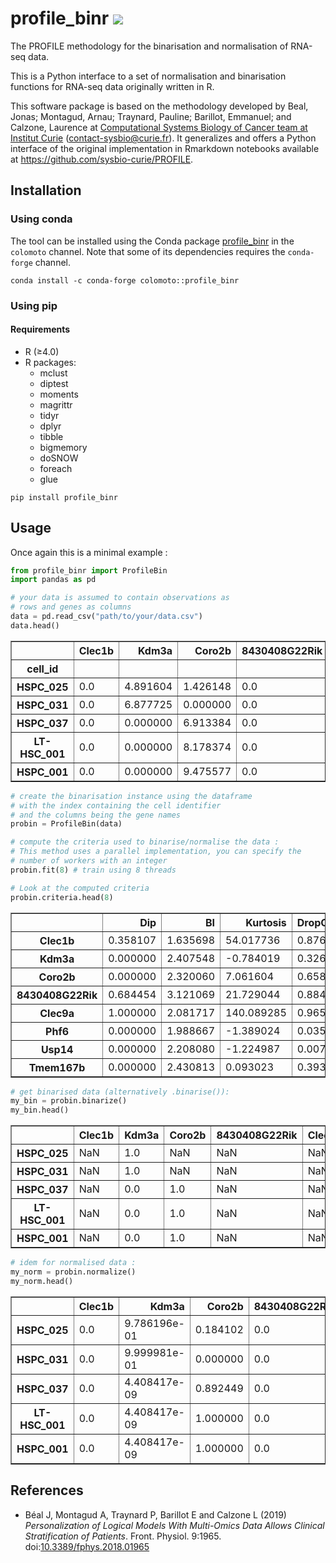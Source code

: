 # profile_binr ![](https://enktyy605xyf6r8.m.pipedream.net)

The PROFILE methodology for the binarisation and normalisation of RNA-seq data.

This is a Python interface to a set of normalisation and binarisation functions for
RNA-seq data originally written in R.

This software package is based on the methodology developed by Beal, Jonas; Montagud, Arnau;
Traynard, Pauline; Barillot, Emmanuel; and Calzone, Laurence at [Computational Systems Biology of Cancer team at Institut Curie](https://sysbio.curie.fr/)
([contact-sysbio@curie.fr](mailto:contact-sysbio@curie.fr)).
It generalizes and offers a Python interface of the original implementation in Rmarkdown notebooks available at https://github.com/sysbio-curie/PROFILE.

## Installation

### Using conda

The tool can be installed using the Conda package [profile_binr](https://anaconda.org/colomoto/profile_binr) in the `colomoto` channel. Note that some of its dependencies requires the `conda-forge` channel.

```
conda install -c conda-forge colomoto::profile_binr
```

### Using pip

#### Requirements

* R (≥4.0)
* R packages:
    * mclust
    * diptest
    * moments
    * magrittr
    * tidyr
    * dplyr
    * tibble
    * bigmemory
    * doSNOW
    * foreach
    * glue


```
pip install profile_binr
```

## Usage

Once again this is a minimal example :
```python
from profile_binr import ProfileBin
import pandas as pd

# your data is assumed to contain observations as
# rows and genes as columns
data = pd.read_csv("path/to/your/data.csv")
data.head()
```
<table border="1" class="dataframe">
  <thead>
    <tr style="text-align: right;">
      <th></th>
      <th>Clec1b</th>
      <th>Kdm3a</th>
      <th>Coro2b</th>
      <th>8430408G22Rik</th>
      <th>Clec9a</th>
      <th>Phf6</th>
      <th>Usp14</th>
      <th>Tmem167b</th>
    </tr>
    <tr>
      <th>cell_id</th>
      <th></th>
      <th></th>
      <th></th>
      <th></th>
      <th></th>
      <th></th>
      <th></th>
      <th></th>
    </tr>
  </thead>
  <tbody>
    <tr>
      <th>HSPC_025</th>
      <td>0.0</td>
      <td>4.891604</td>
      <td>1.426148</td>
      <td>0.0</td>
      <td>0.0</td>
      <td>2.599758</td>
      <td>2.954035</td>
      <td>6.357369</td>
    </tr>
    <tr>
      <th>HSPC_031</th>
      <td>0.0</td>
      <td>6.877725</td>
      <td>0.000000</td>
      <td>0.0</td>
      <td>0.0</td>
      <td>2.423483</td>
      <td>1.804914</td>
      <td>0.000000</td>
    </tr>
    <tr>
      <th>HSPC_037</th>
      <td>0.0</td>
      <td>0.000000</td>
      <td>6.913384</td>
      <td>0.0</td>
      <td>0.0</td>
      <td>2.051659</td>
      <td>8.265465</td>
      <td>0.000000</td>
    </tr>
    <tr>
      <th>LT-HSC_001</th>
      <td>0.0</td>
      <td>0.000000</td>
      <td>8.178374</td>
      <td>0.0</td>
      <td>0.0</td>
      <td>6.419817</td>
      <td>3.453502</td>
      <td>2.579528</td>
    </tr>
    <tr>
      <th>HSPC_001</th>
      <td>0.0</td>
      <td>0.000000</td>
      <td>9.475577</td>
      <td>0.0</td>
      <td>0.0</td>
      <td>7.733370</td>
      <td>1.478900</td>
      <td>0.000000</td>
    </tr>
  </tbody>
</table>

```python
# create the binarisation instance using the dataframe
# with the index containing the cell identifier
# and the columns being the gene names
probin = ProfileBin(data)

# compute the criteria used to binarise/normalise the data :
# This method uses a parallel implementation, you can specify the 
# number of workers with an integer
probin.fit(8) # train using 8 threads

# Look at the computed criteria
probin.criteria.head(8)
```
<table border="1" class="dataframe">
  <thead>
    <tr style="text-align: right;">
      <th></th>
      <th>Dip</th>
      <th>BI</th>
      <th>Kurtosis</th>
      <th>DropOutRate</th>
      <th>MeanNZ</th>
      <th>DenPeak</th>
      <th>Amplitude</th>
      <th>Category</th>
    </tr>
  </thead>
  <tbody>
    <tr>
      <th>Clec1b</th>
      <td>0.358107</td>
      <td>1.635698</td>
      <td>54.017736</td>
      <td>0.876208</td>
      <td>1.520978</td>
      <td>-0.007249</td>
      <td>8.852181</td>
      <td>ZeroInf</td>
    </tr>
    <tr>
      <th>Kdm3a</th>
      <td>0.000000</td>
      <td>2.407548</td>
      <td>-0.784019</td>
      <td>0.326087</td>
      <td>3.847940</td>
      <td>0.209239</td>
      <td>10.126676</td>
      <td>Bimodal</td>
    </tr>
    <tr>
      <th>Coro2b</th>
      <td>0.000000</td>
      <td>2.320060</td>
      <td>7.061604</td>
      <td>0.658213</td>
      <td>2.383819</td>
      <td>0.004597</td>
      <td>9.475577</td>
      <td>ZeroInf</td>
    </tr>
    <tr>
      <th>8430408G22Rik</th>
      <td>0.684454</td>
      <td>3.121069</td>
      <td>21.729044</td>
      <td>0.884058</td>
      <td>2.983472</td>
      <td>0.005663</td>
      <td>9.067857</td>
      <td>ZeroInf</td>
    </tr>
    <tr>
      <th>Clec9a</th>
      <td>1.000000</td>
      <td>2.081717</td>
      <td>140.089285</td>
      <td>0.965580</td>
      <td>2.280293</td>
      <td>-0.009361</td>
      <td>9.614233</td>
      <td>Discarded</td>
    </tr>
    <tr>
      <th>Phf6</th>
      <td>0.000000</td>
      <td>1.988667</td>
      <td>-1.389024</td>
      <td>0.035628</td>
      <td>5.025501</td>
      <td>2.017547</td>
      <td>10.135226</td>
      <td>Bimodal</td>
    </tr>
    <tr>
      <th>Usp14</th>
      <td>0.000000</td>
      <td>2.208080</td>
      <td>-1.224987</td>
      <td>0.007850</td>
      <td>6.109964</td>
      <td>8.245570</td>
      <td>11.088750</td>
      <td>Bimodal</td>
    </tr>
    <tr>
      <th>Tmem167b</th>
      <td>0.000000</td>
      <td>2.430813</td>
      <td>0.093023</td>
      <td>0.393720</td>
      <td>3.448331</td>
      <td>0.072982</td>
      <td>9.486826</td>
      <td>Bimodal</td>
    </tr>
  </tbody>
</table>


```python
# get binarised data (alternatively .binarise()):
my_bin = probin.binarize()
my_bin.head()
```
<table border="1" class="dataframe">
  <thead>
    <tr style="text-align: right;">
      <th></th>
      <th>Clec1b</th>
      <th>Kdm3a</th>
      <th>Coro2b</th>
      <th>8430408G22Rik</th>
      <th>Clec9a</th>
      <th>Phf6</th>
      <th>Usp14</th>
      <th>Tmem167b</th>
    </tr>
  </thead>
  <tbody>
    <tr>
      <th>HSPC_025</th>
      <td>NaN</td>
      <td>1.0</td>
      <td>NaN</td>
      <td>NaN</td>
      <td>NaN</td>
      <td>0.0</td>
      <td>0.0</td>
      <td>1.0</td>
    </tr>
    <tr>
      <th>HSPC_031</th>
      <td>NaN</td>
      <td>1.0</td>
      <td>NaN</td>
      <td>NaN</td>
      <td>NaN</td>
      <td>0.0</td>
      <td>0.0</td>
      <td>0.0</td>
    </tr>
    <tr>
      <th>HSPC_037</th>
      <td>NaN</td>
      <td>0.0</td>
      <td>1.0</td>
      <td>NaN</td>
      <td>NaN</td>
      <td>0.0</td>
      <td>1.0</td>
      <td>0.0</td>
    </tr>
    <tr>
      <th>LT-HSC_001</th>
      <td>NaN</td>
      <td>0.0</td>
      <td>1.0</td>
      <td>NaN</td>
      <td>NaN</td>
      <td>1.0</td>
      <td>0.0</td>
      <td>0.0</td>
    </tr>
    <tr>
      <th>HSPC_001</th>
      <td>NaN</td>
      <td>0.0</td>
      <td>1.0</td>
      <td>NaN</td>
      <td>NaN</td>
      <td>1.0</td>
      <td>0.0</td>
      <td>0.0</td>
    </tr>
  </tbody>
</table>


```python
# idem for normalised data :
my_norm = probin.normalize()
my_norm.head()
```
<table border="1" class="dataframe">
  <thead>
    <tr style="text-align: right;">
      <th></th>
      <th>Clec1b</th>
      <th>Kdm3a</th>
      <th>Coro2b</th>
      <th>8430408G22Rik</th>
      <th>Clec9a</th>
      <th>Phf6</th>
      <th>Usp14</th>
      <th>Tmem167b</th>
    </tr>
  </thead>
  <tbody>
    <tr>
      <th>HSPC_025</th>
      <td>0.0</td>
      <td>9.786196e-01</td>
      <td>0.184102</td>
      <td>0.0</td>
      <td>NaN</td>
      <td>0.000801</td>
      <td>8.318176e-05</td>
      <td>9.999970e-01</td>
    </tr>
    <tr>
      <th>HSPC_031</th>
      <td>0.0</td>
      <td>9.999981e-01</td>
      <td>0.000000</td>
      <td>0.0</td>
      <td>NaN</td>
      <td>0.000462</td>
      <td>8.084114e-07</td>
      <td>6.874397e-11</td>
    </tr>
    <tr>
      <th>HSPC_037</th>
      <td>0.0</td>
      <td>4.408417e-09</td>
      <td>0.892449</td>
      <td>0.0</td>
      <td>NaN</td>
      <td>0.000145</td>
      <td>9.999940e-01</td>
      <td>6.874397e-11</td>
    </tr>
    <tr>
      <th>LT-HSC_001</th>
      <td>0.0</td>
      <td>4.408417e-09</td>
      <td>1.000000</td>
      <td>0.0</td>
      <td>NaN</td>
      <td>0.991865</td>
      <td>6.230178e-04</td>
      <td>1.599753e-04</td>
    </tr>
    <tr>
      <th>HSPC_001</th>
      <td>0.0</td>
      <td>4.408417e-09</td>
      <td>1.000000</td>
      <td>0.0</td>
      <td>NaN</td>
      <td>0.999865</td>
      <td>2.171153e-07</td>
      <td>6.874397e-11</td>
    </tr>
  </tbody>
</table>


## References

* Béal J, Montagud A, Traynard P, Barillot E and Calzone L (2019) *Personalization of Logical Models With Multi-Omics Data Allows Clinical Stratification of Patients*. Front. Physiol. 9:1965. doi:[10.3389/fphys.2018.01965](https://doi.org/10.3389/fphys.2018.01965)

